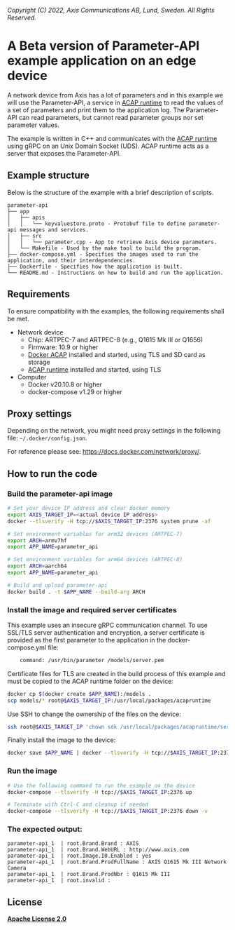 *Copyright (C) 2022, Axis Communications AB, Lund, Sweden. All Rights Reserved.*

# A Beta version of Parameter-API example application on an edge device

A network device from Axis has a lot of parameters and in this example we will use the Parameter-API, a service in [ACAP runtime](https://hub.docker.com/r/axisecp/acap-runtime) to read the values of a set of parameters and print them to the application log. The Parameter-API can read parameters, but cannot read parameter groups nor set parameter values.

The example is written in C++ and communicates with the [ACAP runtime](https://hub.docker.com/r/axisecp/acap-runtime) using gRPC on an Unix Domain Socket (UDS). ACAP runtime acts as a server that exposes the Parameter-API.

## Example structure
Below is the structure of the example with a brief description of scripts.
```shell
parameter-api
├── app
│   ├── apis
│   │   └── keyvaluestore.proto - Protobuf file to define parameter-api messages and services.
│   ├── src
│   │   └── parameter.cpp - App to retrieve Axis device parameters.
│   └── Makefile - Used by the make tool to build the program.
├── docker-compose.yml - Specifies the images used to run the application, and their interdependencies.
├── Dockerfile - Specifies how the application is built.
└── README.md - Instructions on how to build and run the application.
```

## Requirements
To ensure compatibility with the examples, the following requirements shall be met.

* Network device
  * Chip: ARTPEC-7 and ARTPEC-8 (e.g., Q1615 Mk III or Q1656)
  * Firmware: 10.9 or higher
  * [Docker ACAP](https://github.com/AxisCommunications/docker-acap) installed and started, using TLS and SD card as storage
  * [ACAP runtime](https://hub.docker.com/r/axisecp/acap-runtime) installed and started, using TLS
* Computer
  * Docker v20.10.8 or higher
  * docker-compose v1.29 or higher

## Proxy settings
Depending on the network, you might need proxy settings in the following file: `~/.docker/config.json`.

For reference please see: https://docs.docker.com/network/proxy/.

## How to run the code
### Build the parameter-api image
```sh
# Set your device IP address and clear docker memory
export AXIS_TARGET_IP=<actual device IP address>
docker --tlsverify -H tcp://$AXIS_TARGET_IP:2376 system prune -af

# Set environment variables for arm32 devices (ARTPEC-7)
export ARCH=armv7hf
export APP_NAME=parameter_api

# Set environment variables for arm64 devices (ARTPEC-8)
export ARCH=aarch64
export APP_NAME=parameter_api

# Build and upload parameter-api
docker build . -t $APP_NAME --build-arg ARCH
```

### Install the image and required server certificates
This example uses an insecure gRPC communication channel. To use SSL/TLS server
authentication and encryption, a server certificate is provided as the first
parameter to the application in the docker-compose.yml file:

```sh
    command: /usr/bin/parameter /models/server.pem
```

Certificate files for TLS are created in the build process of this example and
must be copied to the ACAP runtime folder on the device:

```sh
docker cp $(docker create $APP_NAME):/models .
scp models/* root@$AXIS_TARGET_IP:/usr/local/packages/acapruntime
```

Use SSH to change the ownership of the files on the device:
```sh
ssh root@$AXIS_TARGET_IP 'chown sdk /usr/local/packages/acapruntime/server.*'
```

Finally install the image to the device:
```sh
docker save $APP_NAME | docker --tlsverify -H tcp://$AXIS_TARGET_IP:2376 load
```

### Run the image
```sh
# Use the following command to run the example on the device
docker-compose --tlsverify -H tcp://$AXIS_TARGET_IP:2376 up

# Terminate with Ctrl-C and cleanup if needed
docker-compose --tlsverify -H tcp://$AXIS_TARGET_IP:2376 down -v
```

### The expected output:
```
parameter-api_1  | root.Brand.Brand : AXIS
parameter-api_1  | root.Brand.WebURL : http://www.axis.com
parameter-api_1  | root.Image.I0.Enabled : yes
parameter-api_1  | root.Brand.ProdFullName : AXIS Q1615 Mk III Network Camera
parameter-api_1  | root.Brand.ProdNbr : Q1615 Mk III
parameter-api_1  | root.invalid :
```


## License
**[Apache License 2.0](../LICENSE)**
